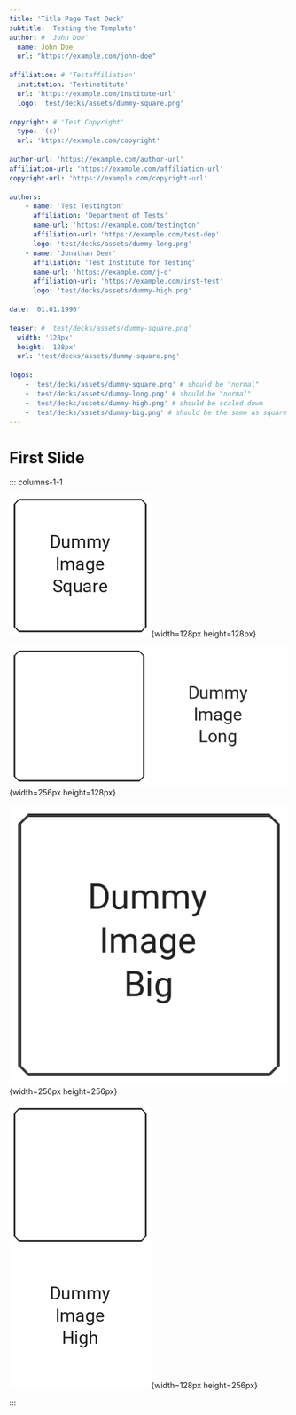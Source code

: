 ```yaml
---
title: 'Title Page Test Deck'
subtitle: 'Testing the Template'
author: # 'John Doe'
  name: John Doe
  url: "https://example.com/john-doe"

affiliation: # 'Testaffiliation'
  institution: 'Testinstitute'
  url: 'https://example.com/institute-url'
  logo: 'test/decks/assets/dummy-square.png'

copyright: # 'Test Copyright'
  type: '(c)'
  url: 'https://example.com/copyright'

author-url: 'https://example.com/author-url'
affiliation-url: 'https://example.com/affiliation-url'
copyright-url: 'https://example.com/copyright-url'

authors:
    - name: 'Test Testington'
      affiliation: 'Department of Tests'
      name-url: 'https://example.com/testington'
      affiliation-url: 'https://example.com/test-dep'
      logo: 'test/decks/assets/dummy-long.png'
    - name: 'Jonathan Deer'
      affiliation: 'Test Institute for Testing'
      name-url: 'https://example.com/j-d'
      affiliation-url: 'https://example.com/inst-test'
      logo: 'test/decks/assets/dummy-high.png'

date: '01.01.1990'

teaser: # 'test/decks/assets/dummy-square.png'
  width: '128px'
  height: '128px'
  url: 'test/decks/assets/dummy-square.png'

logos:
    - 'test/decks/assets/dummy-square.png' # should be "normal"
    - 'test/decks/assets/dummy-long.png' # should be "normal"
    - 'test/decks/assets/dummy-high.png' # should be scaled down
    - 'test/decks/assets/dummy-big.png' # should be the same as square because it was scaled down
---
```


# First Slide

::: columns-1-1

![](./assets/dummy-square.png){width=128px height=128px}

![](./assets/dummy-long.png){width=256px height=128px}

![](./assets/dummy-big.png){width=256px height=256px}

![](./assets/dummy-high.png){width=128px height=256px}

:::